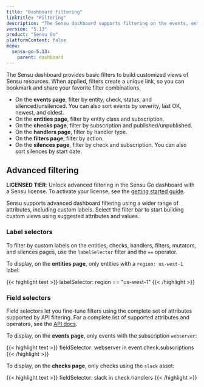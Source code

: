 ```yaml
---
title: "Dashboard filtering"
linkTitle: "Filtering"
description: "The Sensu dashboard supports filtering on the events, entities, checks, handlers, filters, mutators, and silences pages. Read the doc to learn more."
version: "5.13"
product: "Sensu Go"
platformContent: false
menu:
  sensu-go-5.13:
    parent: dashboard
---
```


The Sensu dashboard provides basic filters to build customized views of Sensu resources.
When applied, filters create a unique link, so you can bookmark and share your favorite filter combinations.

- On the **events page**, filter by entity, check, status, and silenced/unsilenced. You can also sort events by severity, last OK, newest, and oldest.
- On the **entities page**, filter by entity class and subscription.
- On the **checks page**, filter by subscription and published/unpublished.
- On the **handlers page**, filter by handler type.
- On the **filters page**, filter by action.
- On the **silences page**, filter by check and subscription. You can also sort silences by start date.

## Advanced filtering

**LICENSED TIER**: Unlock advanced filtering in the Sensu Go dashboard with a Sensu license. To activate your license, see the [getting started guide][1].

Sensu supports advanced dashboard filtering using a wider range of attributes, including custom labels.
Select the filter bar to start building custom views using suggested attributes and values.

### Label selectors

To filter by custom labels on the entities, checks, handlers, filters, mutators, and silences pages, use the `labelSelector` filter and the `==` operator.

To display, on the **entities page**, only entities with a `region: us-west-1` label:

{{< highlight text >}}
labelSelector: region == "us-west-1"
{{< /highlight >}}

### Field selectors

Field selectors let you fine-tune filters using the complete set of attributes supported by API filtering.
For a complete list of supported attributes and operators, see the [API docs][2].

To display, on the **events page**, only events with the subscription `webserver`:

{{< highlight text >}}
fieldSelector: webserver in event.check.subscriptions
{{< /highlight >}}

To display, on the **checks page**, only checks using the `slack` asset:

{{< highlight text >}}
fieldSelector: slack in check.handlers
{{< /highlight >}}

[1]: ../../getting-started/enterprise
[2]: ../../api/overview#field-selector
